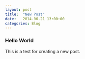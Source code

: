 ```yaml
---
layout: post
title:  "New Post"
date:   2014-06-21 13:00:00
categories: Blog
---
```


<h3>Hello World</h3>
This is a test for creating a new post.